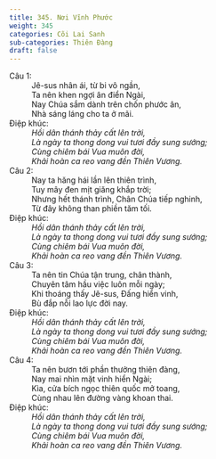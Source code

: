 ```yaml
---
title: 345. Nơi Vĩnh Phước
weight: 345
categories: Cõi Lai Sanh
sub-categories: Thiên Đàng
draft: false
---
```

<dl><dt>Câu 1:</dt><dd data-verse="1">Jê-sus nhân ái, từ bi vô ngần, <br/>Ta nên khen ngợi ân điển Ngài, <br/>Nay Chúa sắm dành trên chốn phước ân, <br/>Nhà sáng láng cho ta ở mãi. </dd><dt>Điệp khúc:</dt><dd data-chorus="1"><em>Hồi dân thánh thảy cất lên trời, <br/>Là ngày ta thong dong vui tươi đầy sung sướng; <br/>Cùng chiêm bái Vua muôn đời, <br/>Khải hoàn ca reo vang đền Thiên Vương. </em></dd><dt>Câu 2:</dt><dd data-verse="2">Nay ta hăng hái lần lên thiên trình, <br/>Tuy mây đen mịt giăng khắp trời; <br/>Nhưng hết thánh trình, Chân Chúa tiếp nghinh, <br/>Từ đây không than phiền tăm tối. </dd><dt>Điệp khúc:</dt><dd data-chorus="1"><em>Hồi dân thánh thảy cất lên trời, <br/>Là ngày ta thong dong vui tươi đầy sung sướng; <br/>Cùng chiêm bái Vua muôn đời, <br/>Khải hoàn ca reo vang đền Thiên Vương. </em></dd><dt>Câu 3:</dt><dd data-verse="3">Ta nên tin Chúa tận trung, chân thành, <br/>Chuyên tâm hầu việc luôn mỗi ngày; <br/>Khi thoáng thấy Jê-sus, Đấng hiển vinh, <br/>Bù đắp nỗi lao lực đời nay. </dd><dt>Điệp khúc:</dt><dd data-chorus="1"><em>Hồi dân thánh thảy cất lên trời, <br/>Là ngày ta thong dong vui tươi đầy sung sướng; <br/>Cùng chiêm bái Vua muôn đời, <br/>Khải hoàn ca reo vang đền Thiên Vương. </em></dd><dt>Câu 4:</dt><dd data-verse="4">Ta nên bươn tới phần thưởng thiên đàng, <br/>Nay mai nhìn mặt vinh hiển Ngài; <br/>Kìa, cửa bích ngọc thiên quốc mở toang, <br/>Cùng nhau lên đường vàng khoan thai. </dd><dt>Điệp khúc:</dt><dd data-chorus="1"><em>Hồi dân thánh thảy cất lên trời, <br/>Là ngày ta thong dong vui tươi đầy sung sướng; <br/>Cùng chiêm bái Vua muôn đời, <br/>Khải hoàn ca reo vang đền Thiên Vương. </em></dd></dl>